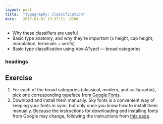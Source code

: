 ```yaml
---
layout: post
title:  "Typography: Classification"
date:   2017-01-01 13:37:11 -0700
---
```

* Why these classifiers are useful
* Basic type anatomy, and why they're important (x height, cap height, modulation, terminals + serifs)
* Basic type classification using Vox-ATypeI — broad categories

### headings

<!--more-->
## Exercise
1. For each of the broad categories (classical, modern, and calligraphic), pick one corresponding typeface from [Google Fonts](https://fonts.google.com/).
2. Download and install them manually. Sky fonts is a convenient way of keeping your fonts in sync, but only once you know how to install them manually. Because the instructions for downloading and installing fonts from Google may change, following the instructions from [this page](https://developers.google.com/fonts/faq#can_i_download_the_fonts_on_google_fonts_to_my_own_computer).
